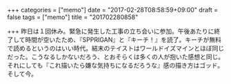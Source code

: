 +++
categories = ["memo"]
date = "2017-02-28T08:58:59+09:00"
draft = false
tags = ["memo"]
title = "201702280858"

+++
昨日は１回休み。緊急に発生した工事の立ち会いに参加。午後あたりに終了して時間が空いたため、『SPPRIGAN』と『キーチ！』を読了。キーチが無料で読めるというのはいい時代。結末のテイストはワールドイズマインとほぼ同じだった。こうなるしかないだろう、とおそらくは多くの人が抱いた感想と同じ。それにしても『これ描いたら嫌な気持ちになるだろうな』感の描き方はゴッド。そして今。

